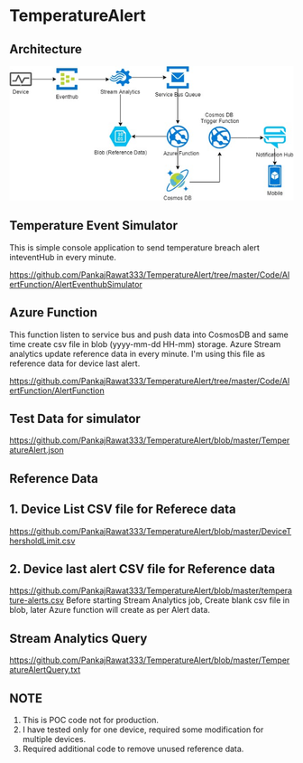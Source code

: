 # TemperatureAlert

## Architecture
![alt text](https://github.com/PankajRawat333/TemperatureAlert/blob/master/TemperatureAlert%20(1).jpg)

## Temperature Event Simulator
This is simple console application to send temperature breach alert inteventHub in every minute.

https://github.com/PankajRawat333/TemperatureAlert/tree/master/Code/AlertFunction/AlertEventhubSimulator

## Azure Function
This function listen to service bus and push data into CosmosDB and same time create csv file in blob (yyyy-mm-dd HH-mm) storage. Azure Stream analytics update reference data in every minute. I'm using this file as reference data for device last alert.

https://github.com/PankajRawat333/TemperatureAlert/tree/master/Code/AlertFunction/AlertFunction

   
## Test Data for simulator
https://github.com/PankajRawat333/TemperatureAlert/blob/master/TemperatureAlert.json

## Reference Data
## 1. Device List CSV file for Referece data
https://github.com/PankajRawat333/TemperatureAlert/blob/master/DeviceThersholdLimit.csv
## 2. Device last alert CSV file for Reference data 
https://github.com/PankajRawat333/TemperatureAlert/blob/master/temperature-alerts.csv
Before starting Stream Analytics job, Create blank csv file in blob, later Azure function will create as per Alert data.

## Stream Analytics Query
https://github.com/PankajRawat333/TemperatureAlert/blob/master/TemperatureAlertQuery.txt

## NOTE
1. This is POC code not for production.
1. I have tested only for one device, required some modification for multiple devices.
2. Required additional code to remove unused reference data.
